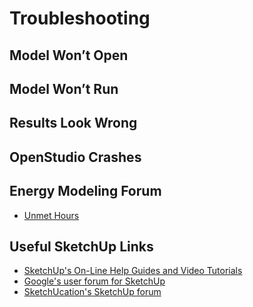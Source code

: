 # Troubleshooting
## Model Won’t Open
## Model Won’t Run
## Results Look Wrong
## OpenStudio Crashes

## Energy Modeling Forum

* [Unmet Hours](http://unmethours.com/questions/)


## Useful SketchUp Links

* [SketchUp's On-Line Help Guides and Video Tutorials]()
* [Google's user forum for SketchUp](https://productforums.google.com/forum/?hl=en#!categories/sketchup/sketchup)
* [SketchUcation's SketchUp forum](http://sketchucation.com/forums/)

 
  
  

